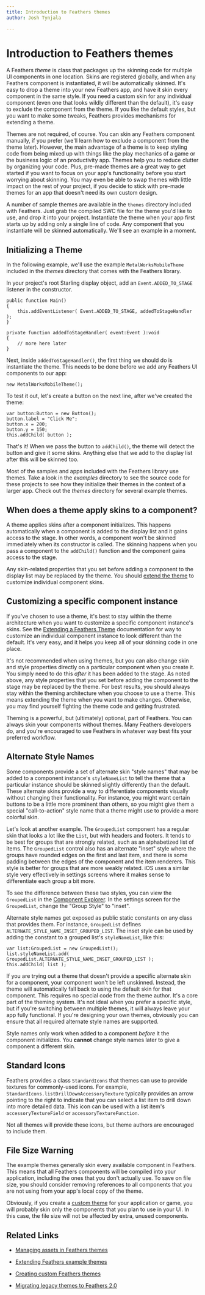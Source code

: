 ```yaml
---
title: Introduction to Feathers themes  
author: Josh Tynjala

---
```

# Introduction to Feathers themes

A Feathers *theme* is class that packages up the skinning code for multiple UI components in one location. Skins are registered globally, and when any Feathers component is instantiated, it will be automatically skinned. It's easy to drop a theme into your new Feathers app, and have it skin every component in the same style. If you need a custom skin for any individual component (even one that looks wildly different than the default), it's easy to exclude the component from the theme. If you like the default styles, but you want to make some tweaks, Feathers provides mechanisms for extending a theme.

Themes are not required, of course. You can skin any Feathers component manually, if you prefer (we'll learn how to exclude a component from the theme later). However, the main advantage of a theme is to keep styling code from being mixed up with things like the play mechanics of a game or the business logic of an productivity app. Themes help you to reduce clutter by organizing your code. Plus, pre-made themes are a great way to get started if you want to focus on your app's functionality before you start worrying about skinning. You may even be able to swap themes with little impact on the rest of your project, if you decide to stick with pre-made themes for an app that doesn't need its own custom design.

A number of sample themes are available in the `themes` directory included with Feathers. Just grab the compiled SWC file for the theme you'd like to use, and drop it into your project. Instantiate the theme when your app first starts up by adding only a single line of code. Any component that you instantiate will be skinned automatically. We'll see an example in a moment.

## Initializing a Theme

In the following example, we'll use the example `MetalWorksMobileTheme` included in the *themes* directory that comes with the Feathers library.

In your project's root Starling display object, add an `Event.ADDED_TO_STAGE` listener in the constructor.

``` code
public function Main()
{
    this.addEventListener( Event.ADDED_TO_STAGE, addedToStageHandler );
}
 
private function addedToStageHandler( event:Event ):void
{
    // more here later
}
```

Next, inside `addedToStageHandler()`, the first thing we should do is instantiate the theme. This needs to be done before we add any Feathers UI components to our app:

``` code
new MetalWorksMobileTheme();
```

To test it out, let's create a button on the next line, after we've created the theme:

``` code
var button:Button = new Button();
button.label = "Click Me";
button.x = 200;
button.y = 150;
this.addChild( button );
```

That's it! When we pass the button to `addChild()`, the theme will detect the button and give it some skins. Anything else that we add to the display list after this will be skinned too.

Most of the samples and apps included with the Feathers library use themes. Take a look in the *examples* directory to see the source code for these projects to see how they initialize their themes in the context of a larger app. Check out the *themes* directory for several example themes.

## When does a theme apply skins to a component?

A theme applies skins after a component initializes. This happens automatically when a component is added to the display list and it gains access to the stage. In other words, a component won't be skinned immediately when its constructor is called. The skinning happens when you pass a component to the `addChild()` function and the component gains access to the stage.

Any skin-related properties that you set before adding a component to the display list may be replaced by the theme. You should [extend the theme](extending-themes.html) to customize individual component skins.

## Customizing a specific component instance

If you've chosen to use a theme, it's best to stay within the theme architecture when you want to customize a specific component instance's skins. See the [Extending a Feathers Theme](extending-themes.html) documentation for way to customize an individual component instance to look different than the default. It's very easy, and it helps you keep all of your skinning code in one place.

It's not recommended when using themes, but you can also change skin and style properties directly on a particular component when you create it. You simply need to do this *after* it has been added to the stage. As noted above, any style properties that you set before adding the component to the stage may be replaced by the theme. For best results, you should always stay within the theming architecture when you choose to use a theme. This means extending the theme when you want to make changes. Otherwise, you may find yourself fighting the theme code and getting frustrated.

Theming is a powerful, but (ultimately) optional, part of Feathers. You can always skin your components without themes. Many Feathers developers do, and you're encouraged to use Feathers in whatever way best fits your preferred workflow.

## Alternate Style Names

Some components provide a set of alternate skin "style names" that may be added to a component instance's `styleNameList` to tell the theme that a particular instance should be skinned slightly differently than the default. These alternate skins provide a way to differentiate components visually without changing their functionality. For instance, you might want certain buttons to be a little more prominent than others, so you might give them a special "call-to-action" style name that a theme might use to provide a more colorful skin.

Let's look at another example. The `GroupedList` component has a regular skin that looks a lot like the `List`, but with headers and footers. It tends to be best for groups that are strongly related, such as an alphabetized list of items. The `GroupedList` control also has an alternate "inset" style where the groups have rounded edges on the first and last item, and there is some padding between the edges of the component and the item renderers. This style is better for groups that are more weakly related. iOS uses a similar style very effectively in settings screens where it makes sense to differentiate each group a bit more.

To see the difference between these two styles, you can view the `GroupedList` in the [Component Explorer](http://feathersui.com/examples/components-explorer/). In the settings screen for the `GroupedList`, change the "Group Style" to "inset".

Alternate style names get exposed as public static constants on any class that provides them. For instance, `GroupedList` defines `ALTERNATE_STYLE_NAME_INSET_GROUPED_LIST`. The inset style can be used by adding the constant to a grouped list's `styleNameList`, like this:

``` code
var list:GroupedList = new GroupedList();
list.styleNameList.add( GroupedList.ALTERNATE_STYLE_NAME_INSET_GROUPED_LIST );
this.addChild( list );
```

If you are trying out a theme that doesn't provide a specific alternate skin for a component, your component won't be left unskinned. Instead, the theme will automatically fall back to using the default skin for that component. This requires no special code from the theme author. It's a core part of the theming system. It's not ideal when you prefer a specific style, but if you're switching between multiple themes, it will always leave your app fully functional. If you're designing your own themes, obviously you can ensure that all required alternate style names are supported.

Style names only work when added to a component *before* it the component initializes. You **cannot** change style names later to give a component a different skin.

## Standard Icons

Feathers provides a class `StandardIcons` that themes can use to provide textures for commonly-used icons. For example, `StandardIcons.listDrillDownAccessoryTexture` typically provides an arrow pointing to the right to indicate that you can select a list item to drill down into more detailed data. This icon can be used with a list item's `accessoryTextureField` or `accessoryTextureFunction`.

Not all themes will provide these icons, but theme authors are encouraged to include them.

## File Size Warning

The example themes generally skin every available component in Feathers. This means that all Feathers components will be compiled into your application, including the ones that you don't actually use. To save on file size, you should consider removing references to all components that you are not using from your app's local copy of the theme.

Obviously, if you create a [custom theme](custom-themes.html) for your application or game, you will probably skin only the components that you plan to use in your UI. In this case, the file size will not be affected by extra, unused components.

## Related Links

-   [Managing assets in Feathers themes](theme-assets.html)

-   [Extending Feathers example themes](extending-themes.html)

-   [Creating custom Feathers themes](custom-themes.html)

-   [Migrating legacy themes to Feathers 2.0](migrating-themes.html)